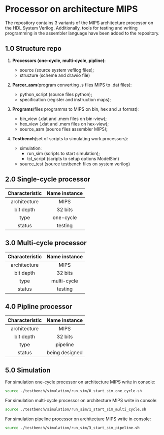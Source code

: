 # Processor on architecture MIPS

The repository contains 3 variants of the MIPS architecture processor on the HDL System Verilog. Additionally, tools for testing and writing programming in the assembler language have been added to the repository.

## 1.0 Structure repo
1. **Processors (one-cycle, multi-cycle, pipline)**:
    - source (source system vefilog files);
    - structure (scheme and drawio file)

2. **Parcer_asm**(program converting .s files MIPS to .dat files):
    - python_script (source files python);
    - specification (register and instruction maps);

3. **Programs**(files programms to MIPS on bin, hex and .s format):
    - bin_view (.dat and .mem files on bin-view);
    - hex_view (.dat and .mem files on hex-view);
    - source_asm (source files assembler MIPS);

4. **Testbench**(set of scripts to simulating work processors):
    - simulation:
        - run_sim (scripts to start simulation);
        - tcl_script (scripts to setup options ModelSim)
    - source_test (source testbench files on system verilog)

## 2.0 Single-cycle processor

| **Characteristic** | **Name instance** |
|:------------------:|:-----------------:|
|architecture        | MIPS              |
|bit depth           | 32 bits           |
|type                | one-cycle         |
|status              | testing           |

## 3.0 Multi-cycle  processor

| **Characteristic** | **Name instance** |
|:------------------:|:-----------------:|
|architecture        | MIPS              |
|bit depth           | 32 bits           |
|type                | multi-cycle       |
|status              | testing           |

## 4.0 Pipline processor

| **Characteristic** | **Name instance** |
|:------------------:|:-----------------:|
|architecture        | MIPS              |
|bit depth           | 32 bits           |
|type                | pipeline          |
|status              | being designed    |

## 5.0 Simulation 

For simulation one-cycle processor on architecture MIPS write in console:
```bash
source ./testbench/simulation/run_sim/0_start_sim_one_cycle.sh 
```
For simulation multi-cycle processor on architecture MIPS write in console:
```bash
source ./testbench/simulation/run_sim/1_start_sim_multi_cycle.sh 
```
For simulation pipeline processor on architecture MIPS write in console:
```bash
source ./testbench/simulation/run_sim/3_start_sim_pipeline.sh 
```

